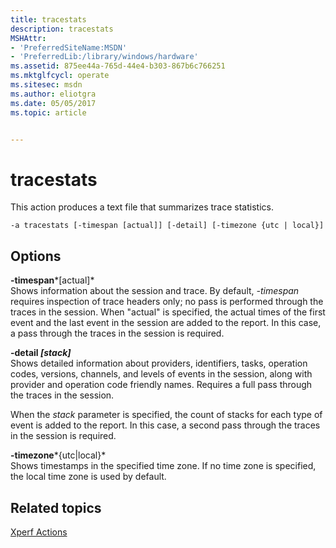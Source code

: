 ```yaml
---
title: tracestats
description: tracestats
MSHAttr:
- 'PreferredSiteName:MSDN'
- 'PreferredLib:/library/windows/hardware'
ms.assetid: 875ee44a-765d-44e4-b303-867b6c766251
ms.mktglfcycl: operate
ms.sitesec: msdn
ms.author: eliotgra
ms.date: 05/05/2017
ms.topic: article


---
```


# tracestats


This action produces a text file that summarizes trace statistics.

```
-a tracestats [-timespan [actual]] [-detail] [-timezone {utc | local}]
```

## Options


<a href="" id="-timespan-actual-"></a>**-timespan***\[actual\]*  
Shows information about the session and trace. By default, *-timespan* requires inspection of trace headers only; no pass is performed through the traces in the session. When "actual" is specified, the actual times of the first event and the last event in the session are added to the report. In this case, a pass through the traces in the session is required.

<a href="" id="-detail--stack-"></a>**-detail *\[stack\]***  
Shows detailed information about providers, identifiers, tasks, operation codes, versions, channels, and levels of events in the session, along with provider and operation code friendly names. Requires a full pass through the traces in the session.

When the *stack* parameter is specified, the count of stacks for each type of event is added to the report. In this case, a second pass through the traces in the session is required.

<a href="" id="-timezone-utc-local-"></a>**-timezone***{utc|local}*  
Shows timestamps in the specified time zone. If no time zone is specified, the local time zone is used by default.

## Related topics


[Xperf Actions](xperf-actions.md)

 

 







